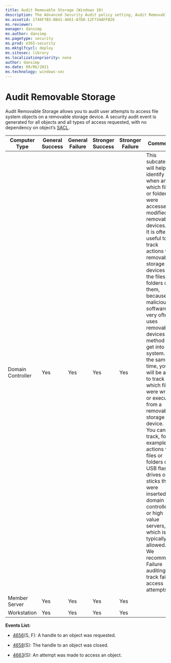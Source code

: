 ```yaml
---
title: Audit Removable Storage (Windows 10)
description: The Advanced Security Audit policy setting, Audit Removable Storage, determines when there is a read or a write to a removable drive.
ms.assetid: 1746F7B3-8B41-4661-87D8-12F734AFFB26
ms.reviewer: 
manager: dansimp
ms.author: dansimp
ms.pagetype: security
ms.prod: m365-security
ms.mktglfcycl: deploy
ms.sitesec: library
ms.localizationpriority: none
author: dansimp
ms.date: 09/06/2021
ms.technology: windows-sec
---
```


# Audit Removable Storage


Audit Removable Storage allows you to audit user attempts to access file system objects on a removable storage device. A security audit event is generated for all objects and all types of access requested, with no dependency on object’s [SACL](/windows/win32/secauthz/access-control-lists).

| Computer Type     | General Success | General Failure | Stronger Success | Stronger Failure | Comments                                                                                                                                                                                                                                                                                                                                                                                                                                                                                                                                                                                                                                                                                                                         |
|-------------------|-----------------|-----------------|------------------|------------------|----------------------------------------------------------------------------------------------------------------------------------------------------------------------------------------------------------------------------------------------------------------------------------------------------------------------------------------------------------------------------------------------------------------------------------------------------------------------------------------------------------------------------------------------------------------------------------------------------------------------------------------------------------------------------------------------------------------------------------|
| Domain Controller | Yes             | Yes             | Yes              | Yes              | This subcategory will help identify when and which files or folders were accessed or modified on removable devices.<br>It is often useful to track actions with removable storage devices and the files or folders on them, because malicious software very often uses removable devices as a method to get into the system. At the same time, you will be able to track which files were written or executed from a removable storage device.<br>You can track, for example, actions with files or folders on USB flash drives or sticks that were inserted into domain controllers or high value servers, which is typically not allowed. <br>We recommend Failure auditing to track failed access attempts. |
| Member Server     | Yes             | Yes             | Yes              | Yes              |                                                                                                                                                                                                                                                                                                                                                                                                                                                                                                                                                                                                                                                                                                                                  |
| Workstation       | Yes             | Yes             | Yes              | Yes              |                                                                                                                                                                                                                                                                                                                                                                                                                                                                                                                                                                                                                                                                                                                                  |

**Events List:**

-   [4656](event-4656.md)(S, F): A handle to an object was requested.

-   [4658](event-4658.md)(S): The handle to an object was closed.

-   [4663](event-4663.md)(S): An attempt was made to access an object.